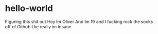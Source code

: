 # hello-world
Figuring this shit out
Hey Im Oliver And Im 19 and I fucking rock the socks off of Github
Lke really im insane
